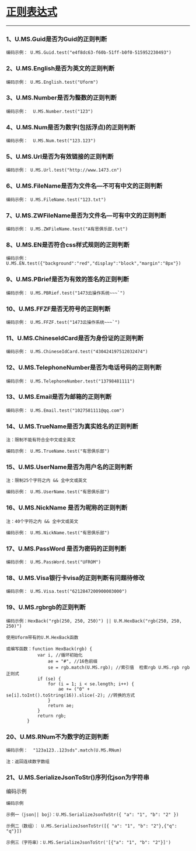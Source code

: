 # [正则表达式](/api.1473.cn/example/regular.htm)

---

### 1、U.MS.Guid是否为Guid的正则判断

```
编码示例： U.MS.Guid.test("e4f8dc63-f60b-51ff-b0f0-515952230493")
```

### 2、U.MS.English是否为英文的正则判断

```
编码示例： U.MS.English.test("Uform")
```

### 3、U.MS.Number是否为整数的正则判断

```
编码示例：  U.MS.Number.test("123")
```

### 4、U.MS.Num是否为数字\(包括浮点\)的正则判断

```
编码示例：  U.MS.Num.test("123.123")
```

### 5、U.MS.Url是否为有效链接的正则判断

```
编码示例： U.MS.Url.test("http://www.1473.cn")
```

### 6、U.MS.FileName是否为文件名—不可有中文的正则判断

```
编码示例： U.MS.FileName.test("123.txt")
```

### 7、U.MS.ZWFileName是否为文件名—可有中文的正则判断

```
编码示例： U.MS.ZWFileName.test("A有思俱乐部.txt")
```

### 8、U.MS.EN是否符合css样式规则的正则判断

```
编码示例：  U.MS.EN.test({"background":"red","display":"block","margin":"8px"})
```

### 9、U.MS.PBrief是否为有效的签名的正则判断

    编码示例： U.MS.PBRief.test("1473云操作系统~~~`")

### 10、U.MS.FFZF是否无符号的正则判断

    编码示例： U.MS.FFZF.test("1473云操作系统~~~`")

### 11、U.MS.ChineseIdCard是否为身份证的正则判断

```
编码示例： U.MS.ChineseIdCard.test("430424197512032474")
```

### 12、U.MS.TelephoneNumber是否为电话号码的正则判断

```
编码示例： U.MS.TelephoneNumber.test("13798481111")
```

### 13、U.MS.Email是否为邮箱的正则判断

```
编码示例： U.MS.Email.test("1027581111@qq.com")
```

### 14、U.MS.TrueName是否为真实姓名的正则判断

```
注：限制不能有符合全中文或全英文

编码示例： U.MS.TrueName.test("有思俱乐部")
```

### 15、U.MS.UserName是否为用户名的正则判断

```
注：限制25个字符之内 && 全中文或英文

编码示例： U.MS.UserName.test("有思俱乐部")
```

### 16、U.MS.NickName 是否为昵称的正则判断

```
注：40个字符之内 && 全中文或英文

编码示例： U.MS.NickName.test("有思俱乐部")
```

### 17、U.MS.PassWord 是否为密码的正则判断

```
编码示例： U.MS.PassWord.test("UFROM")
```

### 18、U.MS.Visa银行卡visa的正则判断有问题待修改

```
编码示例： U.MS.Visa.test("6212847200900003000")
```

### 19、U.MS.rgbrgb的正则判断

```
编码示例：HexBack("rgb(250, 250, 250)") || U.M.HexBack("rgb(250, 250, 250)")

使用Uform带有的U.M.HexBack函数

或编写函数：function HexBack(rgb) {
            var i, //循环初始化
                ae = "#", //16色前缀
                se = rgb.match(U.MS.rgb); //索引值  检索rgb U.MS.rgb rgb正则式
            if (se) {
                for (i = 1; i < se.length; i++) {
                    ae += ("0" + se[i].toInt().toString(16)).slice(-2); //转换的方式
                }
                return ae;
            }
            return rgb;
        }
```

### 20、U.MS.RNum不为数字的正则判断

```
编码示例：  "123a123..123sds".match(U.MS.RNum)

注：返回连续数字数组
```

### 21、U.MS.SerializeJsonToStr\(\)序列化json为字符串

编码示例

```
编码示例

示例一（json|| boj）：U.MS.SerializeJsonToStr({ "a": "1", "b": "2" })

示例二（数组）： U.MS.SerializeJsonToStr([{ "a": "1", "b": "2"},{"q": "q"}])

示例三（字符串）：U.MS.SerializeJsonToStr('[{"a": "1", "b": "2"}]')
```



